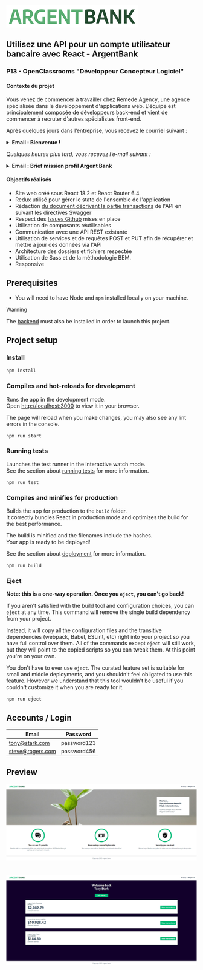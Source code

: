 ![ArgentBank Icon](./src/assets/medium-argentBankLogo.png)

## Utilisez une API pour un compte utilisateur bancaire avec React - ArgentBank
### P13 - OpenClassrooms "Développeur Concepteur Logiciel"

#### Contexte du projet

Vous venez de commencer à travailler chez Remede Agency, une agence spécialisée dans le développement d'applications web. L'équipe est principalement composée de développeurs back-end et vient de commencer à recruter d'autres spécialistes front-end. 

Après quelques jours dans l’entreprise, vous recevez le courriel suivant :

<details><summary><b>Email : Bienvenue !</b></summary>
  
```
De : Mila
À : Vous
```

Bienvenue dans l'équipe !

Je m'appelle Mila Lavigne et je suis ta nouvelle cheffe de projet. Nous sommes très heureux que tu rejoignes l'équipe ! J’ai une excellente nouvelle : le contrat dont nous t’avons parlé lors de l'entretien a été accepté et le client est prêt pour qu’on démarre.

Le projet concerne une nouvelle banque qui démarre, Argent Bank, qui essaie de percer dans le secteur et qui a besoin d'aide pour mettre en place son application. Nous avons obtenu un contrat en deux parties qui se décompose en plusieurs phases :

- **Phase 1 : Authentification des utilisateurs** - Création d'une application web permettant aux clients de se connecter et de gérer leurs comptes et leur profil.
- **Phase 2 : Transactions** - Il s’agirait de spécifier les endpoints d’API nécessaires pour une éventuelle deuxième mission une fois que nous aurons terminé la première.
À la fin du projet, tu présenteras les deux livrables à Avery Moreau, qui gère l’équipe technique d’Argent Bank.

Nous attendons encore des informations, mais je veillerai à ce que tu sois inclus dans toutes les communications pour que tu sois à jour sur le projet.

Au plaisir de travailler avec toi !

Mila
Cheffe de projet
</details>

*Quelques heures plus tard, vous recevez l’e-mail suivant :*

<details><summary><b>Email : Brief mission profil Argent Bank</b></summary>

```
De : Avery
À : Vous, Mila
```

Bonjour Mila et l’équipe,

Je suis Avery Moreau VP Engineering chez Argent Bank. Nous sommes ravis de vous avoir avec nous pour créer notre application web React pour le nouveau système d'authentification des utilisateurs. Nous avons des délais très serrés et nous aurons besoin d’aide !

Voici un aperçu de ce dont nous avons besoin pour la **phase 1 : Authentification des utilisateurs**.

- Créer l’application web complète et responsive avec React.
- Utiliser Redux pour gérer le state de l'ensemble de l'application.
- Ce que doit faire l’application (voir les détails pour chacune sur [nos modèles de GitHub Issues](https://github.com/Alex-Pqn/ArgentBank-backend-ocr_dcl/tree/master/.github/ISSUE_TEMPLATE)) :
  - L'utilisateur peut visiter la page d'accueil
  - L'utilisateur peut se connecter au système
  - L'utilisateur peut se déconnecter du système
  - L'utilisateur ne peut voir les informations relatives à son propre profil qu'après s'être connecté avec succès
  - L'utilisateur peut modifier le profil et conserver les données dans la base de données. 
  
Vous pouvez commencer par forker notre repo existant et suivre l’avancement du travail grâce aux modèles d’Issues GitHub que nous y avons incluses. \
Nos ingénieurs back-end ont déjà créé toutes les API dont vous avez besoin. Vous trouverez toute la documentation Swagger à l'intérieur du repo.

Pour la **phase 2 : Transactions**, nous sommes encore en phase de conception. 

De notre côté, nous mettons au point une fonctionnalité pour les transactions qui doit pouvoir permettre aux utilisateurs :

- de visualiser toutes leurs transactions pour le mois en cours, groupées par compte ;
- de visualiser les détails d'une transaction dans une autre vue ;
- d'ajouter, de modifier ou de supprimer des informations sur une transaction.

Puisque vous gérez déjà l'application web pour la phase 1, nous voulons connaître votre avis sur la façon dont vous pensez que les API devraient être modélisées du côté back end. Nous avons besoin que vous nous fournissiez un document décrivant les API proposées pour les transactions, en suivant les directives de Swagger. 

Parmi les éléments clés à spécifier pour chaque endpoint de l’API il faudra :

- La méthode HTTP (ex. : GET, POST etc.)
- La route (ex. : /store/inventory)
- La description de ce à quoi correspond l’endpoint (ex. : Retour de l'inventaire des animaux de compagnie)
- Les paramètres possibles pour tenir compte des différents scénarios (ex. : itemId (facultatif) = ID de l'article spécifique à demander à la base de données d'inventaire).
- Les différentes réponses avec les codes de réponse correspondants qui ont un sens pour cet endpoint (ex. : 404 : réponse d'erreur d'article inconnu).

Nous ferons une revue de code et discuterons ensemble de la proposition d'API une fois que tout sera terminé.

Au plaisir de travailler avec vous !

Avery Moreau
</details>

#### Objectifs réalisés
- Site web créé sous React 18.2 et React Router 6.4
- Redux utilisé pour gérer le state de l'ensemble de l'application
- Rédaction [du document décrivant la partie transactions](https://github.com/Alex-Pqn/ArgentBank-backend-ocr_dcl/blob/master/swagger.yaml) de l'API en suivant les directives Swagger
- Respect des [Issues Github](https://github.com/Alex-Pqn/ArgentBank-backend-ocr_dcl/tree/master/.github/ISSUE_TEMPLATE) mises en place
- Utilisation de composants réutilisables
- Communication avec une API REST existante
- Utilisation de services et de requêtes POST et PUT afin de récupérer et mettre à jour des données via l'API
- Architecture des dossiers et fichiers respectée
- Utilisation de Sass et de la méthodologie BEM.
- Responsive

## Prerequisites

- You will need to have Node and `npm` installed locally on your machine.

> [!WARNING]  
> The [backend](https://github.com/Alex-Pqn/ArgentBank-backend-ocr_dcl) must also be installed in order to launch this project.

## Project setup

### Install
```
npm install
```

### Compiles and hot-reloads for development

Runs the app in the development mode.\
Open [http://localhost:3000](http://localhost:3000) to view it in your browser.

The page will reload when you make changes, you may also see any lint errors in the console.

```
npm run start
```

### Running tests

Launches the test runner in the interactive watch mode.\
See the section about [running tests](https://facebook.github.io/create-react-app/docs/running-tests) for more information.

```
npm run test
```

### Compiles and minifies for production

Builds the app for production to the `build` folder.\
It correctly bundles React in production mode and optimizes the build for the best performance.

The build is minified and the filenames include the hashes.\
Your app is ready to be deployed!

See the section about [deployment](https://facebook.github.io/create-react-app/docs/deployment) for more information.

```
npm run build
```

### Eject

**Note: this is a one-way operation. Once you `eject`, you can't go back!**

If you aren't satisfied with the build tool and configuration choices, you can `eject` at any time. This command will remove the single build dependency from your project.

Instead, it will copy all the configuration files and the transitive dependencies (webpack, Babel, ESLint, etc) right into your project so you have full control over them. All of the commands except `eject` will still work, but they will point to the copied scripts so you can tweak them. At this point you're on your own.

You don't have to ever use `eject`. The curated feature set is suitable for small and middle deployments, and you shouldn't feel obligated to use this feature. However we understand that this tool wouldn't be useful if you couldn't customize it when you are ready for it.

```
npm run eject
```

## Accounts / Login

| Email            | Password    |
| ---------------- | ------------|
| tony@stark.com   | password123 |
| steve@rogers.com | password456 |

## Preview

![CV](./src/assets/ArgentBank.png)
<br/>
<br/>
<br/>
![CV](./src/assets/ArgentBank%202.png)
